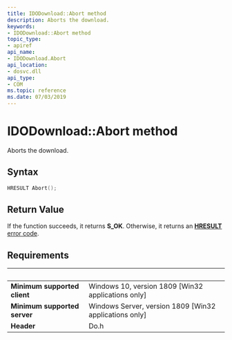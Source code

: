 ```yaml
---
title: IDODownload::Abort method
description: Aborts the download.
keywords:
- IDODownload::Abort method
topic_type:
- apiref
api_name:
- IDODownload.Abort
api_location:
- dosvc.dll
api_type:
- COM
ms.topic: reference
ms.date: 07/03/2019
---
```


# IDODownload::Abort method

Aborts the download.

## Syntax

```cpp
HRESULT Abort();
```

## Return Value

If the function succeeds, it returns **S_OK**. Otherwise, it returns an [**HRESULT**](/windows/desktop/com/structure-of-com-error-codes) [error code](/windows/desktop/com/com-error-codes-10).

## Requirements

| &nbsp; | &nbsp; |
| ---- |:---- |
| **Minimum supported client** | Windows 10, version 1809 \[Win32 applications only\] |
| **Minimum supported server** | Windows Server, version 1809 \[Win32 applications only\] |
| **Header** | Do.h |
